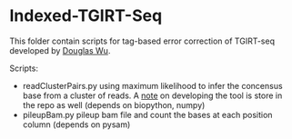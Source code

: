 # Indexed-TGIRT-Seq

This folder contain scripts for tag-based error correction of TGIRT-seq developed by [Douglas Wu](mailto:wckdouglas@gmail.com).

Scripts:

* readClusterPairs.py		using maximum likelihood to infer the concensus base from a cluster of reads. A [note](http://rawgit.com/wckdouglas/Indexed-TGIRT-Seq/master/notes/tagBased-Error.html) on developing the tool is store in the repo as well (depends on biopython, numpy)
* pileupBam.py			pileup bam file and  count the bases at each position column (depends on pysam) 
